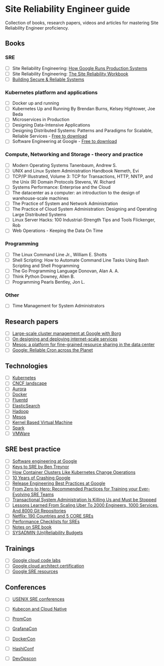 # Site Reliability Engineer guide

Collection of books, research papers, videos and articles for mastering Site Reliability Engineer proficiency. 

## Books

### SRE

- [ ] Site Reliability Engineering: [How Google Runs Production Systems](https://sre.google/sre-book/table-of-contents/)
- [ ] Site Reliability Engineering: [The Site Reliability Workbook](https://sre.google/workbook/table-of-contents/)
- [ ] [Building Secure & Reliable Systems](https://static.googleusercontent.com/media/sre.google/en//static/pdf/building_secure_and_reliable_systems.pdf)

### Kubernetes platform and applications

- [ ] Docker up and running
- [ ] Kubernetes Up and Running By Brendan Burns, Kelsey Hightower, Joe Beda 
- [ ] Microservices in Production
- [ ] Designing Data-Intensive Applications
- [ ] Designing Distributed Systems: Patterns and Paradigms for Scalable, Reliable Services - [Free to download](https://azure.microsoft.com/en-us/resources/designing-distributed-systems/en-us/)
- [ ] Software Engineering at Google - [Free to download](https://abseil.io/resources/swe-book)

### Compute, Networking and Storage - theory and practice

- [ ] Modern Operating Systems Tanenbaum, Andrew S.
- [ ] UNIX and Linux System Administration Handbook Nemeth, Evi
- [ ] TCP/IP Illustrated, Volume 3: TCP for Transactions, HTTP, NNTP, and the Unix (R) Domain Protocols Stevens, W. Richard
- [ ] Systems Performance: Enterprise and the Cloud
- [ ] The datacenter as a computer: an introduction to the design of warehouse-scale machines
- [ ] The Practice of System and Network Administration
- [ ] The Practice of Cloud System Administration: Designing and Operating Large Distributed Systems
- [ ] Linux Server Hacks: 100 Industrial-Strength Tips and Tools Flickenger, Rob
- [ ] Web Operations - Keeping the Data On Time

### Programming

- [ ] The Linux Command Line Jr., William E. Shotts
- [ ] Shell Scripting: How to Automate Command Line Tasks Using Bash Scripting and Shell Programming
- [ ] The Go Programming Language Donovan, Alan A. A.
- [ ] Think Python Downey, Allen B. 
- [ ] Programming Pearls Bentley, Jon L.

### Other

- [ ] Time Management for System Administrators

## Research papers

- [ ] [Large-scale cluster management at Google with Borg](http://static.googleusercontent.com/media/research.google.com/en//pubs/archive/43438.pdf)
- [ ] [On designing and deploying internet-scale services](https://www.usenix.org/legacy/event/lisa07/tech/full_papers/hamilton/hamilton_html/)
- [ ] [Mesos: a platform for fine-grained resource sharing in the data center](https://cs.stanford.edu/~matei/papers/2011/nsdi_mesos.pdf)
- [ ] [Google: Reliable Cron across the Planet](https://queue.acm.org/detail.cfm?id=2745840)

## Technologies

- [ ] [Kubernetes](http://kubernetes.io)
- [ ] [CNCF landscape](https://landscape.cncf.io/)
- [ ] [Aurora](http://aurora.apache.org/)
- [ ] [Docker](https://docs.docker.com/)
- [ ] [Fluentd](http://www.fluentd.org/)
- [ ] [ElasticSearch](https://www.elastic.co/products/elasticsearch)
- [ ] [Hadoop](http://hadoop.apache.org/)
- [ ] [Mesos](http://mesos.apache.org/)
- [ ] [Kernel Based Virtual Machine](http://www.linux-kvm.org/page/Documents)
- [ ] [Spark](http://spark.apache.org/)
- [ ] [VMWare](http://www.vmware.com/products/vcloud-suite.html)

## SRE best practice

- [ ] [Software engineering at Google](https://github.com/vorozhko/site-reliability-engineer-guide/blob/master/software-engeneering-at-google.pdf)
- [ ] [Keys to SRE by Ben Treynor](https://www.usenix.org/conference/srecon14/technical-sessions/presentation/keys-sre)
- [ ] [How Container Clusters Like Kubernetes Change Operations](https://www.usenix.org/conference/srecon15europe/program/presentation/burns)
- [ ] [10 Years of Crashing Google](https://www.usenix.org/conference/lisa15/conference-program/presentation/krishnan)
- [ ] [Release Engineering Best Practices at Google](https://www.usenix.org/conference/lisa15/conference-program/presentation/mcnutt)
- [ ] [From Zero to Hero: Recommended Practices for Training your Ever-Evolving SRE Teams](https://www.usenix.org/conference/srecon15/program/presentation/widdowson)
- [ ] [Transactional System Administration Is Killing Us and Must be Stopped](https://www.usenix.org/conference/lisa15/conference-program/presentation/limoncelli)
- [ ] [Lessons Learned From Scaling Uber To 2000 Engineers, 1000 Services, And 8000 Git Repositories](http://highscalability.com/blog/2016/10/12/lessons-learned-from-scaling-uber-to-2000-engineers-1000-ser.html)
- [ ] [Netflix: 190 Countries and 5 CORE SREs](https://www.usenix.org/conference/srecon16/program/presentation/horowitz)
- [ ] [Performance Checklists for SREs](https://www.usenix.org/conference/srecon16/program/presentation/gregg)
- [ ] [Notes on SRE book](http://danluu.com/google-sre-book/)
- [ ] [SYSADMIN (Un)Reliability Budgets](https://www.usenix.org/system/files/login/articles/login_aug15_06_roth.pdf)

## Trainings
- [ ] [Google cloud code labs](https://codelabs.developers.google.com/?cat=Cloud)
- [ ] [Google cloud architect certification](https://cloud.google.com/certification/cloud-architect)
- [ ] [Google SRE resources](https://landing.google.com/sre/resources.html)

## Conferences

- [ ] [USENIX SRE conferences](https://www.usenix.org/srecon)
- [ ] [Kubecon and Cloud Native](https://www.cncf.io/events/)
- [ ] [PromCon](https://promcon.io/2021-online/)
- [ ] [GrafanaCon](https://grafana.com/about/events/)
- [ ] [DockerCon](https://www.docker.com/dockercon-live/2021)
- [ ] [HashiConf](https://hashiconf.com/)
- [ ] [DevOpscon](https://devopscon.io)





